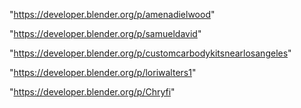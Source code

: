 "https://developer.blender.org/p/amenadielwood"

"https://developer.blender.org/p/samueldavid"

"https://developer.blender.org/p/customcarbodykitsnearlosangeles"

"https://developer.blender.org/p/loriwalters1"

"https://developer.blender.org/p/Chryfi"

 
